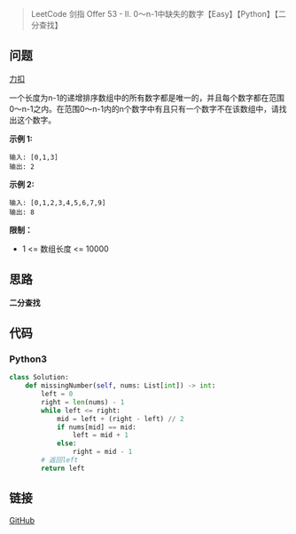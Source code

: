> LeetCode 剑指 Offer 53 - II. 0～n-1中缺失的数字【Easy】【Python】【二分查找】

## 问题

[力扣](https://leetcode-cn.com/problems/que-shi-de-shu-zi-lcof/)

一个长度为n-1的递增排序数组中的所有数字都是唯一的，并且每个数字都在范围0～n-1之内。在范围0～n-1内的n个数字中有且只有一个数字不在该数组中，请找出这个数字。

**示例 1:**

```
输入: [0,1,3]
输出: 2
```

**示例 2:**

```
输入: [0,1,2,3,4,5,6,7,9]
输出: 8
```

**限制：**

- 1 <= 数组长度 <= 10000

## 思路

**二分查找**

## 代码

### Python3

```python
class Solution:
    def missingNumber(self, nums: List[int]) -> int:
        left = 0
        right = len(nums) - 1
        while left <= right:
            mid = left + (right - left) // 2
            if nums[mid] == mid:
                left = mid + 1
            else:
                right = mid - 1
        # 返回left
        return left
```

## 链接

[GitHub](https://github.com/Wonz5130/LeetCode-Solutions/tree/master/solutions/Interview-53-que-shi-de-shu-zi-lcof)